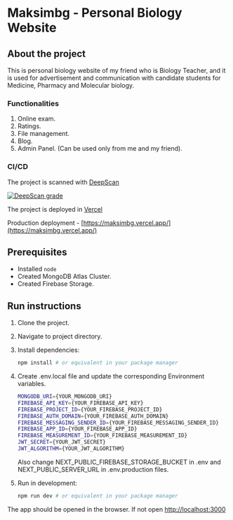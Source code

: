 # Maksimbg - Personal Biology Website

## About the project

This is personal biology website of my friend who is Biology Teacher, and it is used for advertisement and communication with candidate students for Medicine, Pharmacy and Molecular biology.

### Functionalities

1. Online exam.
2. Ratings.
3. File management.
4. Blog.
5. Admin Panel. (Can be used only from me and my friend).

### CI/CD

The project is scanned with [DeepScan](https://deepscan.io/)

[![DeepScan grade](https://deepscan.io/api/teams/20913/projects/26788/branches/854468/badge/grade.svg)](https://deepscan.io/dashboard#view=project&tid=20913&pid=26788&bid=854468)

The project is deployed in [Vercel](https://vercel.com/)

Production deployment - [https://maksimbg.vercel.app/](https://maksimbg.vercel.app/)

## Prerequisites

* Installed ``node``
* Created MongoDB Atlas Cluster.
* Created Firebase Storage.

## Run instructions

1. Clone the project.

2. Navigate to project directory.

3. Install dependencies:

    ```bash
    npm install # or equivalent in your package manager
    ```

4. Create .env.local file and update the corresponding Environment variables.

    ```bash
    MONGODB_URI={YOUR_MONGODB_URI}
    FIREBASE_API_KEY={YOUR_FIREBASE_API_KEY}
    FIREBASE_PROJECT_ID={YOUR_FIREBASE_PROJECT_ID}
    FIREBASE_AUTH_DOMAIN={YOUR_FIREBASE_AUTH_DOMAIN}
    FIREBASE_MESSAGING_SENDER_ID={YOUR_FIREBASE_MESSAGING_SENDER_ID}
    FIREBASE_APP_ID={YOUR_FIREBASE_APP_ID}
    FIREBASE_MEASUREMENT_ID={YOUR_FIREBASE_MEASUREMENT_ID}
    JWT_SECRET={YOUR_JWT_SECRET}
    JWT_ALGORITHM={YOUR_JWT_ALGORITHM}
    ```

    Also change NEXT_PUBLIC_FIREBASE_STORAGE_BUCKET in .env and NEXT_PUBLIC_SERVER_URL in .env.production files.

5. Run in development:

    ```bash
    npm run dev # or equivalent in your package manager
    ```

The app should be opened in the browser. If not open [http://localhost:3000](http://localhost:3000)
